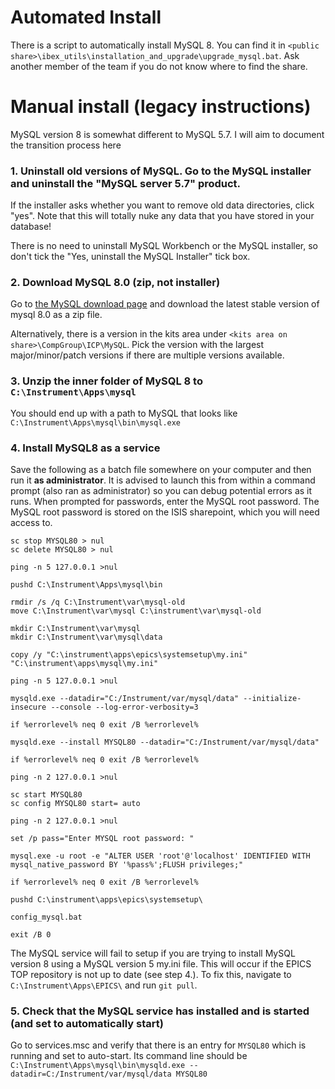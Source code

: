 # Automated Install

There is a script to automatically install MySQL 8. You can find it in `<public share>\ibex_utils\installation_and_upgrade\upgrade_mysql.bat`.
Ask another member of the team if you do not know where to find the share.

# Manual install (legacy instructions)

MySQL version 8 is somewhat different to MySQL 5.7. I will aim to document the transition process here

### 1. Uninstall old versions of MySQL. Go to the MySQL installer and uninstall the "MySQL server 5.7" product.

If the installer asks whether you want to remove old data directories, click "yes". Note that this will totally nuke any data that you have stored in your database!

There is no need to uninstall MySQL Workbench or the MySQL installer, so don't tick the "Yes, uninstall the MySQL Installer" tick box.

### 2. Download MySQL 8.0 (zip, not installer)

Go to [the MySQL download page](https://dev.mysql.com/downloads/mysql/) and download the latest stable version of mysql 8.0 as a zip file.

Alternatively, there is a version in the kits area under `<kits area on share>\CompGroup\ICP\MySQL`. Pick the version with the largest major/minor/patch versions if there are multiple versions available.

### 3. Unzip the inner folder of MySQL 8 to `C:\Instrument\Apps\mysql`

You should end up with a path to MySQL that looks like `C:\Instrument\Apps\mysql\bin\mysql.exe`

### 4. Install MySQL8 as a service

Save the following as a batch file somewhere on your computer and then run it **as administrator**. It is advised to launch this from within a command prompt (also ran as administrator) so you can debug potential errors as it runs. When prompted for passwords, enter the MySQL root password. The MySQL root password is stored on the ISIS sharepoint, which you will need access to. 

```
sc stop MYSQL80 > nul
sc delete MYSQL80 > nul

ping -n 5 127.0.0.1 >nul

pushd C:\Instrument\Apps\mysql\bin

rmdir /s /q C:\Instrument\var\mysql-old
move C:\Instrument\var\mysql C:\instrument\var\mysql-old

mkdir C:\Instrument\var\mysql
mkdir C:\Instrument\var\mysql\data

copy /y "C:\instrument\apps\epics\systemsetup\my.ini" "C:\instrument\apps\mysql\my.ini"

ping -n 5 127.0.0.1 >nul

mysqld.exe --datadir="C:/Instrument/var/mysql/data" --initialize-insecure --console --log-error-verbosity=3

if %errorlevel% neq 0 exit /B %errorlevel%

mysqld.exe --install MYSQL80 --datadir="C:/Instrument/var/mysql/data"

if %errorlevel% neq 0 exit /B %errorlevel%

ping -n 2 127.0.0.1 >nul

sc start MYSQL80
sc config MYSQL80 start= auto

ping -n 2 127.0.0.1 >nul

set /p pass="Enter MYSQL root password: "

mysql.exe -u root -e "ALTER USER 'root'@'localhost' IDENTIFIED WITH mysql_native_password BY '%pass%';FLUSH privileges;"

if %errorlevel% neq 0 exit /B %errorlevel%

pushd C:\instrument\apps\epics\systemsetup\

config_mysql.bat

exit /B 0
```

The MySQL service will fail to setup if you are trying to install MySQL version 8 using a MySQL version 5 my.ini file. This will occur if the EPICS TOP repository is not up to date (see step 4.). To fix this, navigate to `C:\Instrument\Apps\EPICS\` and run `git pull`.

### 5. Check that the MySQL service has installed and is started (and set to automatically start)

Go to services.msc and verify that there is an entry for `MYSQL80` which is running and set to auto-start. Its command line should be `C:\Instrument\Apps\mysql\bin\mysqld.exe --datadir=C:/Instrument/var/mysql/data MYSQL80`